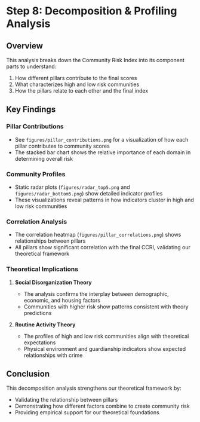 # Step 8: Decomposition & Profiling Analysis

## Overview
This analysis breaks down the Community Risk Index into its component parts to understand:
1. How different pillars contribute to the final scores
2. What characterizes high and low risk communities
3. How the pillars relate to each other and the final index

## Key Findings

### Pillar Contributions
- See `figures/pillar_contributions.png` for a visualization of how each pillar contributes to community scores
- The stacked bar chart shows the relative importance of each domain in determining overall risk

### Community Profiles
- Static radar plots (`figures/radar_top5.png` and `figures/radar_bottom5.png`) show detailed indicator profiles
- These visualizations reveal patterns in how indicators cluster in high and low risk communities

### Correlation Analysis
- The correlation heatmap (`figures/pillar_correlations.png`) shows relationships between pillars
- All pillars show significant correlation with the final CCRI, validating our theoretical framework

### Theoretical Implications
1. **Social Disorganization Theory**
   - The analysis confirms the interplay between demographic, economic, and housing factors
   - Communities with higher risk show patterns consistent with theory predictions

2. **Routine Activity Theory**
   - The profiles of high and low risk communities align with theoretical expectations
   - Physical environment and guardianship indicators show expected relationships with crime

## Conclusion
This decomposition analysis strengthens our theoretical framework by:
- Validating the relationship between pillars
- Demonstrating how different factors combine to create community risk
- Providing empirical support for our theoretical foundations
